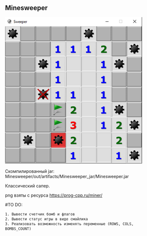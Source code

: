 ## Minesweeper



![schem.png](https://github.com/Kir2702/myScreenshots/blob/main/Minesweeper.png)


Скомпилированный jar: Minesweeper/out/artifacts/Minesweeper_jar/Minesweeper.jar


Классический сапер. 



png взяты с ресурса https://prog-cpp.ru/miner/

#TO DO:


	1. Вывести счетчик бомб и флагов
	2. Вывести статус игры в виде смайлика
	3. Реализовать возможность изменять переменные (ROWS, COLS, BOMBS_COUNT)